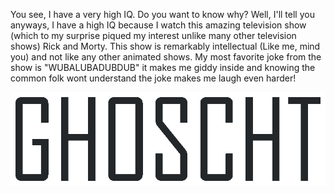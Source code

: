 You see, I have a very high IQ. Do you want to know why? Well, I'll tell you anyways, I have a high IQ because I watch this amazing television show (which to my surprise piqued my interest unlike many other television shows) Rick and Morty. This show is remarkably intellectual (Like me, mind you) and not like any other animated shows. My most favorite joke from the show is "WUBALUBADUBDUB" it makes me giddy inside and knowing the common folk wont understand the joke makes me laugh even harder!

<p align="center">
  <a href="https://www.youtube.com/watch?v=fC7oUOUEEi4">
    <img src="./main.gif" height=150>
  </a>
</p>
